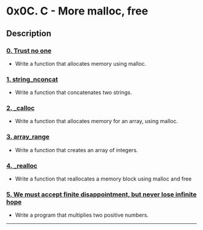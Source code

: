# 0x0C. C - More malloc, free

## Description

### [0. Trust no one](./0-malloc_checked.c)
* Write a function that allocates memory using malloc.


### [1. string_nconcat](./1-string_nconcat.c)
* Write a function that concatenates two strings.


### [2. _calloc](./2-calloc.c)
* Write a function that allocates memory for an array, using malloc.


### [3. array_range](./3-array_range.c)
* Write a function that creates an array of integers.


### [4. _realloc](./_100-realloc.c)
* Write a function that reallocates a memory block using malloc and free


### [5. We must accept finite disappointment, but never lose infinite hope](./_101-mul.c)
* Write a program that multiplies two positive numbers.

---

